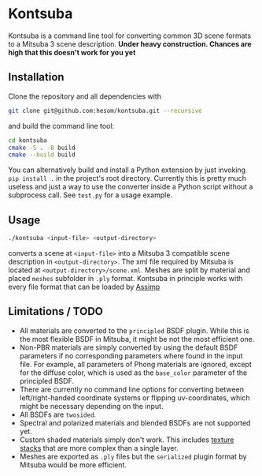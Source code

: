 # Kontsuba
Kontsuba is a command line tool for converting common 3D scene formats to a Mitsuba 3 scene description.
**Under heavy construction. Chances are high that this doesn't work for you yet**

## Installation
Clone the repository and all dependencies with
```bash
git clone git@github.com:hesom/kontsuba.git --recursive
```
and build the command line tool:
```bash
cd kontsuba
cmake -S . -B build
cmake --build build
```

You can alternatively build and install a Python extension by just invoking `pip install .` in the project's root directory. Currently this is pretty much useless and just a way to use the converter inside a Python script without a subprocess call. See `test.py` for a usage example.

## Usage
```bash
./kontsuba <input-file> <output-directory>
```
converts a scene at `<input-file>` into a Mitsuba 3 compatible scene description in `<output-directory>`. The xml file required by Mitsuba is located at `<output-directory>/scene.xml`. Meshes are split by material and placed `meshes` subfolder in `.ply` format.
Kontsuba in principle works with every file format that can be loaded by [Assimp](https://github.com/assimp/assimp/blob/master/doc/Fileformats.md)

## Limitations / TODO
- All materials are converted to the `principled` BSDF plugin. While this is the most flexible BSDF in Mitsuba, it might be not the most efficient one.
- Non-PBR materials are simply converted by using the default BSDF parameters if no corresponding parameters where found in the input file. For example, all parameters of Phong materials are ignored, except for the diffuse color, which is used as the `base_color` parameter of the principled BSDF.
- There are currently no command line options for converting between left/right-handed coordinate systems or flipping uv-coordinates, which might be necessary depending on the input.
- All BSDFs are `twosided`.
- Spectral and polarized materials and blended BSDFs are not supported yet.
- Custom shaded materials simply don't work. This includes [texture stacks](https://assimp.sourceforge.net/lib_html/materials.html) that are more complex than a single layer.
- Meshes are exported as `.ply` files but the `serialized` plugin format by Mitsuba would be more efficient.
